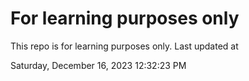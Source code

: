 # For learning purposes only
This repo is for learning purposes only.
Last updated at

Saturday, December 16, 2023 12:32:23 PM

